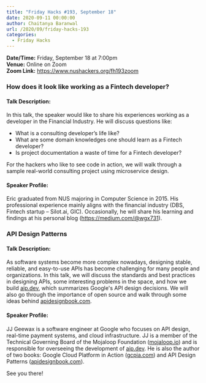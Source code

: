 ```yaml
---
title: "Friday Hacks #193, September 18"
date: 2020-09-11 00:00:00
author: Chaitanya Baranwal
url: /2020/09/friday-hacks-193
categories:
  - Friday Hacks
---
```


**Date/Time:** Friday, September 18 at 7:00pm<br />
**Venue:** Online on Zoom<br />
**Zoom Link:** <https://www.nushackers.org/fh193zoom>

### How does it look like working as a Fintech developer?

#### Talk Description:

In this talk, the speaker would like to share his experiences working as a developer in the Financial Industry. He will discuss questions like:

- What is a consulting developer’s life like?
- What are some domain knowledges one should learn as a Fintech developer?
- Is project documentation a waste of time for a Fintech developer?

For the hackers who like to see code in action, we will walk through a sample real-world consulting project using microservice design.

#### Speaker Profile:

Eric graduated from NUS majoring in Computer Science in 2015. His professional experience mainly aligns with the financial industry (DBS, Fintech startup – Silot.ai, GIC). Occasionally, he will share his learning and findings at his personal blog (<https://medium.com/@wgx731>).

### API Design Patterns

#### Talk Description:

As software systems become more complex nowadays, designing stable, reliable, and easy-to-use APIs has become challenging for many people and organizations. In this talk, we will discuss the standards and best practices in designing APIs, some interesting problems in the space, and how we build [aip.dev](https://aip.dev), which summarizes Google's API design decisions. We will also go through the importance of open source and walk through some ideas behind [apidesignbook.com](https://apidesignbook.com).

#### Speaker Profile:

JJ Geewax is a software engineer at Google who focuses on API design, real-time payment systems, and cloud infrastructure. JJ is a member of the Technical Governing Board of the Mojaloop Foundation ([mojaloop.io](https://mojaloop.io)) and is responsible for overseeing the development of [aip.dev](https://aip.dev). He is also the author of two books: Google Cloud Platform in Action ([gcpia.com](https://gcpia.com)) and API Design Patterns ([apidesignbook.com](https://apidesignbook.com)).

See you there!
